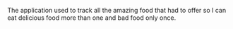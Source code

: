 The application used to track all the amazing food that had to offer so I can eat delicious food more than one and bad food only once.
